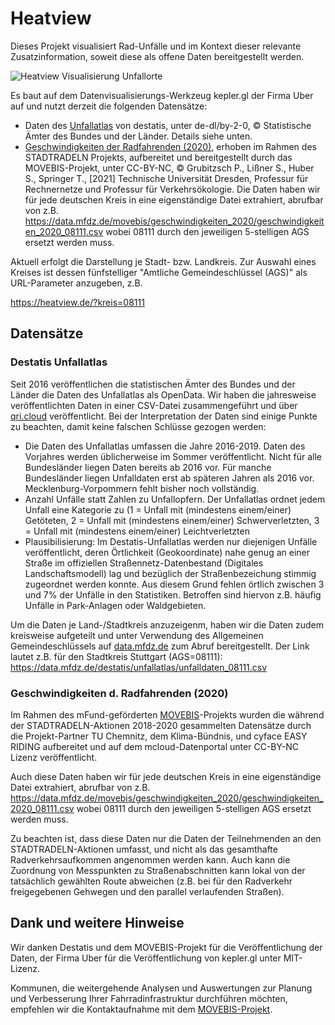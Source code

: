 # Heatview

Dieses Projekt visualisiert Rad-Unfälle und im Kontext dieser relevante Zusatzinformation, soweit diese als offene Daten bereitgestellt werden.

![Heatview Visualisierung Unfallorte](https://raw.githubusercontent.com/mfdz/heatview-website/blob/master/site/img/card.png)

Es baut auf dem Datenvisualisierungs-Werkzeug kepler.gl der Firma Uber auf und nutzt derzeit die folgenden Datensätze:

* Daten des [Unfallatlas](https://qri.cloud/mfdz/destatis_unfalldaten) von destatis, unter de-dl/by-2-0, © Statistische Ämter des Bundes und der Länder. Details siehe unten.
* [Geschwindigkeiten der Radfahrenden (2020)](https://www.mcloud.de/web/guest/suche/-/results/detail/33427A5A-0ADB-40B1-8A1A-390B67B0380B), erhoben im Rahmen des STADTRADELN Projekts, aufbereitet und bereitgestellt durch das MOVEBIS-Projekt, unter CC-BY-NC, © Grubitzsch P., Lißner S., Huber S., Springer T., [2021] Technische Universität Dresden, Professur für Rechnernetze und Professur für Verkehrsökologie. Die Daten haben wir für jede deutschen Kreis in eine eigenständige Datei extrahiert, abrufbar von z.B. https://data.mfdz.de/movebis/geschwindigkeiten_2020/geschwindigkeiten_2020_08111.csv wobei 08111 durch den jeweiligen 5-stelligen AGS ersetzt werden muss.

Aktuell erfolgt die Darstellung je Stadt- bzw. Landkreis. Zur Auswahl eines Kreises ist dessen fünfstelliger "Amtliche Gemeindeschlüssel (AGS)" als URL-Parameter anzugeben, z.B.

https://heatview.de/?kreis=08111

## Datensätze

### Destatis Unfallatlas
Seit 2016 veröffentlichen die statistischen Ämter des Bundes und der Länder die Daten des Unfallatlas als OpenData. Wir haben die jahresweise veröffentlichten Daten in einer CSV-Datei zusammengeführt und über [qri.cloud]((https://qri.cloud/mfdz/destatis_unfalldaten)) veröffentlicht.
Bei der Interpretation der Daten sind einige Punkte zu beachten, damit keine falschen Schlüsse gezogen werden:

* Die Daten des Unfallatlas umfassen die Jahre 2016-2019. Daten des Vorjahres werden üblicherweise im Sommer veröffentlicht. Nicht für alle Bundesländer liegen Daten bereits ab 2016 vor. Für manche Bundesländer liegen Unfalldaten erst ab späteren Jahren als 2016 vor. Mecklenburg-Vorpommern fehlt bisher noch vollständig.
* Anzahl Unfälle statt Zahlen zu Unfallopfern. Der Unfallatlas ordnet jedem Unfall eine Kategorie zu (1 = Unfall mit (mindestens einem/einer) Getöteten, 2 = Unfall mit (mindestens einem/einer) Schwerverletzten, 3 = Unfall mit (mindestens einem/einer) Leichtverletzten
* Plausibilisierung: Im Destatis-Unfallatlas werden nur diejenigen Unfälle veröffentlicht, deren Örtlichkeit (Geokoordinate) nahe genug an einer Straße im offiziellen Straßennetz-Datenbestand (Digitales Landschaftsmodell) lag und bezüglich der Straßenbezeichung stimmig zugeordnet werden konnte. Aus diesem Grund fehlen örtlich zwischen 3 und 7% der Unfälle in den Statistiken. Betroffen sind hiervon z.B. häufig Unfälle in Park-Anlagen oder Waldgebieten.

Um die Daten je Land-/Stadtkreis anzuzeigenm, haben wir die Daten zudem kreisweise aufgeteilt und unter Verwendung des Allgemeinen Gemeindeschlüssels auf [data.mfdz.de](https://data.mfdz.de/) zum Abruf bereitgestellt. Der Link lautet z.B. für den Stadtkreis Stuttgart (AGS=08111): https://data.mfdz.de/destatis/unfallatlas/unfalldaten_08111.csv

### Geschwindigkeiten d. Radfahrenden (2020)
Im Rahmen des mFund-geförderten [MOVEBIS](https://www.movebis.org)-Projekts wurden die während der STADTRADELN-Aktionen 2018-2020 gesammelten Datensätze durch die Projekt-Partner TU Chemnitz, dem Klima-Bündnis, und cyface EASY RIDING aufbereitet und auf dem mcloud-Datenportal unter CC-BY-NC Lizenz veröffentlicht.

Auch diese Daten haben wir für jede deutschen Kreis in eine eigenständige Datei extrahiert, abrufbar von z.B. https://data.mfdz.de/movebis/geschwindigkeiten_2020/geschwindigkeiten_2020_08111.csv wobei 08111 durch den jeweiligen 5-stelligen AGS ersetzt werden muss.

Zu beachten ist, dass diese Daten nur die Daten der Teilnehmenden an den STADTRADELN-Aktionen umfasst, und nicht als das gesamthafte Radverkehrsaufkommen angenommen werden kann. Auch kann die Zuordnung von Messpunkten zu Straßenabschnitten kann lokal von der tatsächlich gewählten Route abweichen (z.B. bei für den Radverkehr freigegebenen Gehwegen und den parallel verlaufenden Straßen).

## Dank und weitere Hinweise
Wir danken Destatis und dem MOVEBIS-Projekt für die Veröffentlichung der Daten, der Firma Uber für die Veröffentlichung von kepler.gl unter MIT-Lizenz.

Kommunen, die weitergehende Analysen und Auswertungen zur Planung und Verbesserung Ihrer Fahrradinfrastruktur durchführen möchten, empfehlen wir die Kontaktaufnahme mit dem [MOVEBIS-Projekt](https://www.movebis.org/news/).







